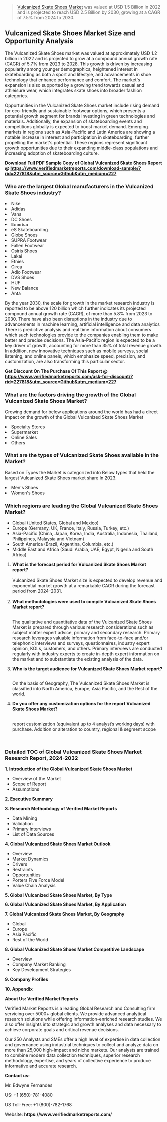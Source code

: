 <blockquote><p><p><a href="https://www.verifiedmarketreports.com/download-sample/?rid=227818&utm_source=Github&utm_medium=227" target="_blank">Vulcanized Skate Shoes Market</a> was valued at USD 1.5 Billion in 2022 and is projected to reach USD 2.5 Billion by 2030, growing at a CAGR of 7.5% from 2024 to 2030.</p></blockquote><p><h2>Vulcanized Skate Shoes Market Size and Opportunity Analysis</h2><p>The Vulcanized Skate Shoes market was valued at approximately USD 1.2 billion in 2022 and is projected to grow at a compound annual growth rate (CAGR) of 5.7% from 2023 to 2028. This growth is driven by increasing popularity among younger demographics, heightened interest in skateboarding as both a sport and lifestyle, and advancements in shoe technology that enhance performance and comfort. The market's expansion is also supported by a growing trend towards casual and athleisure wear, which integrates skate shoes into broader fashion categories.</p><p>Opportunities in the Vulcanized Skate Shoes market include rising demand for eco-friendly and sustainable footwear options, which presents a potential growth segment for brands investing in green technologies and materials. Additionally, the expansion of skateboarding events and competitions globally is expected to boost market demand. Emerging markets in regions such as Asia-Pacific and Latin America are showing a notable increase in interest and participation in skateboarding, further propelling the market's potential. These regions represent significant growth opportunities due to their expanding middle-class populations and increasing adoption of skateboarding culture.</p></p><p class=""><strong>Download Full PDF Sample Copy of Global Vulcanized Skate Shoes Report @ <a href="https://www.verifiedmarketreports.com/download-sample/?rid=227818&amp;utm_source=Github&amp;utm_medium=227" target="_blank">https://www.verifiedmarketreports.com/download-sample/?rid=227818&amp;utm_source=Github&amp;utm_medium=227</a></strong></p><h3 id="" class="">Who are the largest Global manufacturers in the Vulcanized Skate Shoes industry?</h3><p><li>Nike</li><li> Adidas</li><li> Vans</li><li> DC Shoes</li><li> Emerica</li><li> eS Skateboarding</li><li> Globe Shoes</li><li> SUPRA Footwear</li><li> Fallen Footwear</li><li> Osiris Shoes</li><li> Lakai</li><li> Etnies</li><li> Circa</li><li> Adio Footwear</li><li> DVS Shoes</li><li> HUF</li><li> New Balance</li><li> Anta</li></p><div class=""><div class="" dir="" data-message-author-role="" data-message-id="" data-message-model-slug=""><div class=""><div class=""><div class=""><div class="" dir="" data-message-author-role="" data-message-id="" data-message-model-slug=""><div class=""><div class=""><p>By the year 2030, the scale for growth in the market research industry is reported to be above 120 billion which further indicates its projected compound annual growth rate (CAGR), of more than 5.8% from 2023 to 2030. There have also been disruptions in the industry due to advancements in machine learning, artificial intelligence and data analytics There is predictive analysis and real time information about consumers which such technologies provide to the companies enabling them to make better and precise decisions. The Asia-Pacific region is expected to be a key driver of growth, accounting for more than 35% of total revenue growth. In addition, new innovative techniques such as mobile surveys, social listening, and online panels, which emphasize speed, precision, and customization, are also transforming this particular sector.</p><p><strong>Get Discount On The Purchase Of This Report @&nbsp; <a href="https://www.verifiedmarketreports.com/ask-for-discount/?rid=227818&amp;utm_source=Github&amp;utm_medium=227" target="_blank">https://www.verifiedmarketreports.com/ask-for-discount/?rid=227818&amp;utm_source=Github&amp;utm_medium=227</a></strong></p></div></div></div></div></div></div></div></div><h3 id="" class="">What are the factors driving the growth of the Global Vulcanized Skate Shoes Market?</h3><p id="" class="">Growing demand for below applications around the world has had a direct impact on the growth of the Global Vulcanized Skate Shoes Market</p><p id="" class=""><li>Specialty Stores</li><li> Supermarket</li><li> Online Sales</li><li> Others</li></p><h3 id="" class="">What are the types of Vulcanized Skate Shoes available in the Market?</h3><p id="" class="">Based on Types the Market is categorized into Below types that held the largest Vulcanized Skate Shoes market share In 2023.</p><p id="" class=""><li>Men's Shoes</li><li> Women's Shoes</li></p><h3 id="" class="">Which regions are leading the Global Vulcanized Skate Shoes Market?</h3><ul><li>Global (United States, Global and Mexico)</li><li>Europe (Germany, UK, France, Italy, Russia, Turkey, etc.)</li><li>Asia-Pacific (China, Japan, Korea, India, Australia, Indonesia, Thailand, Philippines, Malaysia and Vietnam)</li><li>South America (Brazil, Argentina, Columbia, etc.)</li><li>Middle East and Africa (Saudi Arabia, UAE, Egypt, Nigeria and South Africa)</li></ul><p><ol><li><strong>What is the forecast period for Vulcanized Skate Shoes Market report?<br /></strong><br /><span data-sheets-root="1" data-sheets-value="{&quot;1&quot;:2,&quot;2&quot;:&quot;XXXX size is expected to develop revenue and exponential market growth at a remarkable CAGR during the forecast period from 2024&ndash;2030.&quot;}" data-sheets-userformat="{&quot;2&quot;:12674,&quot;4&quot;:{&quot;1&quot;:2,&quot;2&quot;:16776960},&quot;10&quot;:2,&quot;11&quot;:0,&quot;15&quot;:&quot;Arial&quot;,&quot;16&quot;:12}">Vulcanized Skate Shoes Market size is expected to develop revenue and exponential market growth at a remarkable CAGR during the forecast period from 2024&ndash;2031.</span><br /><br /></li><li><strong>What methodologies were used to compile Vulcanized Skate Shoes Market report?<br /><br /></strong><p>The qualitative and quantitative data of the&nbsp;Vulcanized Skate Shoes Market is prepared through various research considerations such as subject matter expert advice, primary and secondary research. Primary research leverages valuable information from face-to-face and/or telephonic interviews and surveys, questionnaires, industry expert opinion, KOLs, customers, and others. Primary interviews are conducted regularly with industry experts to create in-depth expert information on the market and to substantiate the existing analysis of the data.&nbsp;</p></li><li><strong>Who is the target audience for Vulcanized Skate Shoes Market report?<br /><br /></strong><p>On the basis of Geography, The&nbsp;Vulcanized Skate Shoes Market is classified into North America, Europe, Asia Pacific, and the Rest of the world.</p></li><li><strong>Do you offer any customization options for the report Vulcanized Skate Shoes Market?<br /><br /></strong><p>report customization (equivalent up to 4 analyst&rsquo;s working days) with purchase. Addition or alteration to country, regional &amp; segment scope</p><p>&nbsp;</p></li></ol></p><h3 id="" class="">Detailed TOC of Global Vulcanized Skate Shoes Market Research Report, 2024-2032</h3><p id="" class=""><strong>1. Introduction of the Global Vulcanized Skate Shoes Market</strong></p><ul><li>Overview of the Market</li><li>Scope of Report</li><li>Assumptions</li></ul><p id="" class=""><strong>2. Executive Summary</strong></p><p id="" class=""><strong>3. Research Methodology of&nbsp;Verified Market Reports</strong></p><ul><li>Data Mining</li><li>Validation</li><li>Primary Interviews</li><li>List of Data Sources</li></ul><p id="" class=""><strong>4. Global Vulcanized Skate Shoes Market Outlook</strong></p><ul><li>Overview</li><li>Market Dynamics</li><li>Drivers</li><li>Restraints</li><li>Opportunities</li><li>Porters Five Force Model</li><li>Value Chain Analysis</li></ul><p id="" class=""><strong>5. Global Vulcanized Skate Shoes Market, By&nbsp;Type</strong></p><p id="" class=""><strong>6. Global Vulcanized Skate Shoes Market, By Application</strong></p><p id="" class=""><strong>7. Global Vulcanized Skate Shoes Market, By Geography</strong></p><ul><li>Global</li><li>Europe</li><li>Asia Pacific</li><li>Rest of the World</li></ul><p id="" class=""><strong>8. Global Vulcanized Skate Shoes Market Competitive Landscape</strong></p><ul><li>Overview</li><li>Company Market Ranking</li><li>Key Development Strategies</li></ul><p id="" class=""><strong>9. Company Profiles</strong></p><p id="" class=""><strong>10. Appendix</strong></p><p id="" class=""><strong>About Us: Verified Market Reports</strong></p><p id="" class="">Verified Market Reports is a leading Global Research and Consulting firm servicing over 5000+ global clients. We provide advanced analytical research solutions while offering information-enriched research studies. We also offer insights into strategic and growth analyses and data necessary to achieve corporate goals and critical revenue decisions.</p><p id="" class="">Our 250 Analysts and SMEs offer a high level of expertise in data collection and governance using industrial techniques to collect and analyze data on more than 25,000 high-impact and niche markets. Our analysts are trained to combine modern data collection techniques, superior research methodology, expertise, and years of collective experience to produce informative and accurate research.</p><p id="" class=""><strong>Contact us:</strong></p><p id="" class="">Mr. Edwyne Fernandes</p><p id="" class="">US: +1 (650)-781-4080</p><p id="" class="">US Toll-Free: +1 (800)-782-1768</p><p id="" class="">Website: <a target="" data-test-app-aware-link=""><strong>https://www.verifiedmarketreports.com/</strong></a></p>
